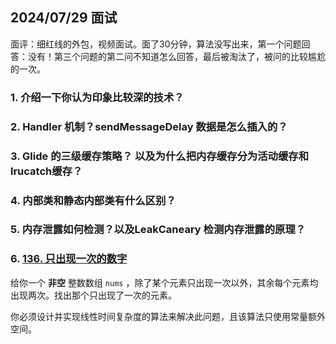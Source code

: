 ## 2024/07/29 面试

面评：细红线的外包，视频面试。面了30分钟，算法没写出来，第一个问题回答：没有！第三个问题的第二问不知道怎么回答，最后被淘汰了，被问的比较尴尬的一次。

### 1. 介绍一下你认为印象比较深的技术？



### 2. Handler 机制？sendMessageDelay 数据是怎么插入的？



### 3. Glide 的三级缓存策略？ 以及为什么把内存缓存分为**活动缓存**和**lrucatch缓存**？



### 4. 内部类和静态内部类有什么区别？



### 5. 内存泄露如何检测？以及LeakCaneary 检测内存泄露的原理？



### 6. [136. 只出现一次的数字](https://leetcode.cn/problems/single-number/)

给你一个 **非空** 整数数组 `nums` ，除了某个元素只出现一次以外，其余每个元素均出现两次。找出那个只出现了一次的元素。

你必须设计并实现线性时间复杂度的算法来解决此问题，且该算法只使用常量额外空间。

